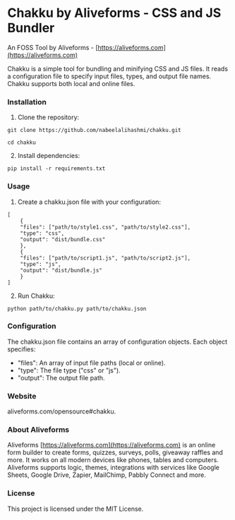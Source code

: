 # Chakku by Aliveforms - CSS and JS Bundler

An FOSS Tool by Aliveforms -
[https://aliveforms.com](https://aliveforms.com)



Chakku is a simple tool for bundling and minifying CSS and JS files. It reads a configuration file to specify input files, types, and output file names. Chakku supports both local and online files.

### Installation

1. Clone the repository:
```
git clone https://github.com/nabeelalihashmi/chakku.git

cd chakku
```

2. Install dependencies:
```
pip install -r requirements.txt
```

### Usage

1. Create a chakku.json file with your configuration:
```
[
    {
    "files": ["path/to/style1.css", "path/to/style2.css"],
    "type": "css",
    "output": "dist/bundle.css"
    },
    {
    "files": ["path/to/script1.js", "path/to/script2.js"],
    "type": "js",
    "output": "dist/bundle.js"
    }
]
```

2. Run Chakku:
```
python path/to/chakku.py path/to/chakku.json
```

### Configuration

The chakku.json file contains an array of configuration objects. Each object specifies:

- "files": An array of input file paths (local or online).
- "type": The file type ("css" or "js").
- "output": The output file path.

### Website

aliveforms.com/opensource#chakku.

### About Aliveforms
Aliveforms 
[https://aliveforms.com](https://aliveforms.com)
 is an online form builder to create forms, quizzes, surveys, polls, giveaway raffles and more. It works on all modern devices like phones, tables and computers. Aliveforms supports logic, themes, integrations with services like Google Sheets, Google Drive, Zapier, MailChimp, Pabbly Connect and more.

### License

This project is licensed under the MIT License.
